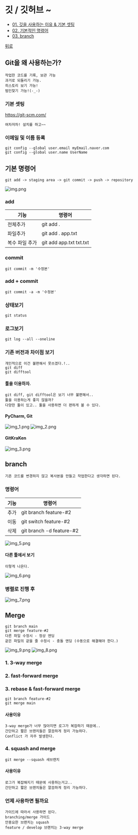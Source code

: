# 깃 / 깃허브 ~
* [01. 깃을 사용하는 이유 & 기본 셋팅](git을-왜-사용하는가)
* [02. 기본적인 명령어](기본-명령어)
* [03. branch](branch)


[뒤로](../../README.md)  


## Git을 왜 사용하는가?
    작업한 코드를 기록, 보관 가능
    과거로 되돌리기 가능.
    히스토리 보기 가능!
    범인찾기 가능!(-_-)


### 기본 셋팅
https://git-scm.com/

    여차저차! 설치를 하고~~

### 이메일 및 이름 등록
    git config --global user.email myEmail.naver.com
    git config --global user.name UserName
    


## 기본 명령어
    git add -> staging area -> git commit -> push -> repository 
![img.png](img.png)

### add
|기능|명령어|
|---|---|
|전체추가| git add .|
|파일추가| git add . app.txt|
|복수 파일 추가 |git add app.txt txt.txt|

### commit 
    git commit -m '수정본'

### add + commit
    git commit -a -m '수정본'
    
### 상태보기 
    git status

### 로그보기
    git log --all --oneline

### 기존 버전과 차이점 보기
    개인적으로 이건 불편해서 못쓰겠다.!..
    git diff
    git difftool
#### 툴을 이용하자. 
    git diff, git difftool은 보기 너무 불편해서..
    툴을 이용하는게 좋지 않을까?
    다양한 툴이 있고.. 툴을 사용하면 더 편하게 볼 수 있다.

#### PyCharm, Git
![img_1.png](img_1.png)
![img_2.png](img_2.png)

#### GitKraKen
![img_3.png](img_3.png)

## branch
    기존 코드를 변경하지 않고 복사본을 만들고 작업한다고 생각하면 된다.

### 명령어
|기능|명령어|
|---|---|
|추가|git branch feature-#2|
|이동|git switch feature-#2|
|삭제|git branch -d feature-#2| 
![img_5.png](img_5.png)

#### 다른 툴에서 보기
    이렇게 나온다.
![img_6.png](img_6.png)

### 병렬로 진행 후
![img_7.png](img_7.png)

## Merge
    git branch main
    git merge feature-#2
    다른 파일 수정시 - 정상 엔딩
    같은 파일의 같을 줄 수정시 - 충돌 엔딩 (수동으로 해결해야 한다.)
![img_9.png](img_9.png)
![img_8.png](img_8.png)

### 1. 3-way merge
### 2. fast-forward merge
### 3. rebase & fast-forward merge
    git branch feature-#2
    git merge main

#### 사용이유
    3-way merge가 너무 많아지면 로그가 복잡하기 때문에..
    간단하고 짧은 브랜치들은 깔끔하게 정리 가능하다. 
    Conflict 가 자주 발생한다.

### 4. squash and merge
    git merge --squash 새브랜치

#### 사용이유
    로그가 복잡해지기 때문에 사용하는거고..
    간단하고 짧은 브랜치들은 깔끔하게 정리 가능하다. 

### 언제 사용하면 될까요
    가이드에 따라서 사용하면 된다.
    branching/merge 가이드
    안중요한 브랜치는 squash
    feature / develop 브랜치는 3-way merge
